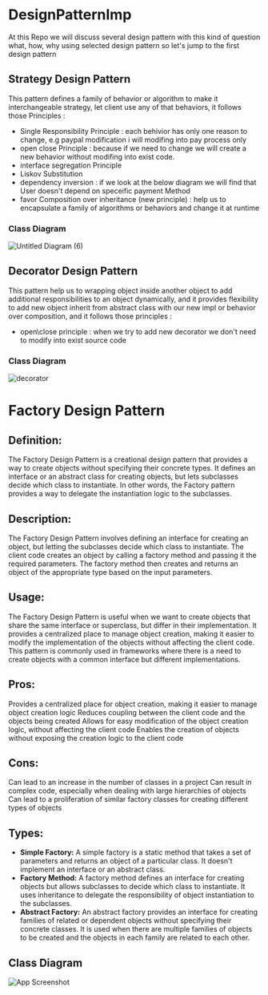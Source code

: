 # DesignPatternImp
At this Repo we will discuss several design pattern with this kind of question what, how, why using selected design pattern so let's jump to the first design pattern 

## Strategy Design Pattern
  This pattern defines a family of behavior or algorithm to make it interchangeable strategy, let client use any of that behaviors, it follows those Principles :
  - Single Responsibility Principle : each behivior has only one reason to change, e.g paypal modification i will modifing into pay process only  
  - open close Principle : because if we need to change we will create a new behavior without modifing into exist code.
  - interface segregation Principle
  - Liskov Substitution
  - dependency inversion : if we look at the below diagram we will find that User doesn't depend on speceific payment Method 
  - favor Composition over inheritance (new principle) : help us to encapsulate a family of algorithms or behaviors and change it at runtime
  
  ### Class Diagram
  ![Untitled Diagram (6)](https://user-images.githubusercontent.com/62193989/221428559-1537e81e-4a8e-499a-8f5e-2d25bde78de8.jpg)

## Decorator Design Pattern
  This pattern help us to wrapping object inside another object to add additional responsibilities to an object
  dynamically, and it provides flexibility to add new object inherit from abstract class with our new impl or behavior
  over composition, and it follows those principles : 
  - open\close principle : when we try to add new decorator we don't need to modify into exist source code

### Class Diagram
  
  ![decorator](https://user-images.githubusercontent.com/62193989/222762257-9c3fcdb0-6c8c-4087-bba9-0057cfb110e0.jpg)

# Factory Design Pattern

## Definition:
The Factory Design Pattern is a creational design pattern that provides a way to create objects without specifying their concrete types. It defines an interface or an abstract class for creating objects, but lets subclasses decide which class to instantiate. In other words, the Factory pattern provides a way to delegate the instantiation logic to the subclasses.

## Description:
The Factory Design Pattern involves defining an interface for creating an object, but letting the subclasses decide which class to instantiate. The client code creates an object by calling a factory method and passing it the required parameters. The factory method then creates and returns an object of the appropriate type based on the input parameters.

## Usage:
The Factory Design Pattern is useful when we want to create objects that share the same interface or superclass, but differ in their implementation. It provides a centralized place to manage object creation, making it easier to modify the implementation of the objects without affecting the client code. This pattern is commonly used in frameworks where there is a need to create objects with a common interface but different implementations.

## Pros:

Provides a centralized place for object creation, making it easier to manage object creation logic
Reduces coupling between the client code and the objects being created
Allows for easy modification of the object creation logic, without affecting the client code
Enables the creation of objects without exposing the creation logic to the client code

## Cons:

Can lead to an increase in the number of classes in a project
Can result in complex code, especially when dealing with large hierarchies of objects
Can lead to a proliferation of similar factory classes for creating different types of objects

## Types:

- **Simple Factory:** A simple factory is a static method that takes a set of parameters and returns an object of a particular class. It doesn't implement an interface or an abstract class.
- **Factory Method:** A factory method defines an interface for creating objects but allows subclasses to decide which class to instantiate. It uses inheritance to delegate the responsibility of object instantiation to the subclasses.
- **Abstract Factory:** An abstract factory provides an interface for creating families of related or dependent objects without specifying their concrete classes. It is used when there are multiple families of objects to be created and the objects in each family are related to each other.


## Class Diagram

![App Screenshot]([https://via.placeholder.com/468x300?text=App+Screenshot+Here](https://ibb.co/nR8P2ZT))
